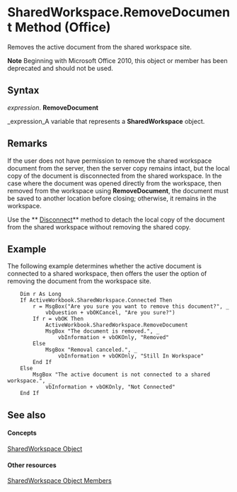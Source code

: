 
# SharedWorkspace.RemoveDocument Method (Office)

Removes the active document from the shared workspace site.


 **Note**  Beginning with Microsoft Office 2010, this object or member has been deprecated and should not be used.


## Syntax

 _expression_. **RemoveDocument**

 _expression_A variable that represents a  **SharedWorkspace** object.


## Remarks

If the user does not have permission to remove the shared workspace document from the server, then the server copy remains intact, but the local copy of the document is disconnected from the shared workspace. In the case where the document was opened directly from the workspace, then removed from the workspace using  **RemoveDocument**, the document must be saved to another location before closing; otherwise, it remains in the workspace.

Use the  ** [Disconnect](a742bdc5-4fe1-fa51-bdb9-290fd7179ea7.md)** method to detach the local copy of the document from the shared workspace without removing the shared copy.


## Example

The following example determines whether the active document is connected to a shared workspace, then offers the user the option of removing the document from the workspace site.


```
    Dim r As Long 
    If ActiveWorkbook.SharedWorkspace.Connected Then 
        r = MsgBox("Are you sure you want to remove this document?", _ 
            vbQuestion + vbOKCancel, "Are you sure?") 
        If r = vbOK Then 
            ActiveWorkbook.SharedWorkspace.RemoveDocument 
            MsgBox "The document is removed.", _ 
                vbInformation + vbOKOnly, "Removed" 
        Else 
            MsgBox "Removal canceled.", _ 
                vbInformation + vbOKOnly, "Still In Workspace" 
        End If 
    Else 
        MsgBox "The active document is not connected to a shared workspace.", _ 
            vbInformation + vbOKOnly, "Not Connected" 
    End If 

```


## See also


#### Concepts


 [SharedWorkspace Object](7512f0ff-382d-d344-9424-aa10549d14f9.md)
#### Other resources


 [SharedWorkspace Object Members](e4c2b518-d955-27e1-3e73-173d3c4f961d.md)
